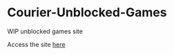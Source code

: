 # Courier-Unblocked-Games
WIP unblocked games site

Access the site [here](https://sites.google.com/view/courier-unblocked-games/home)
